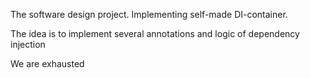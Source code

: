 The software design project.
Implementing self-made DI-container.

The idea is to implement several annotations and logic of dependency injection

We are exhausted
